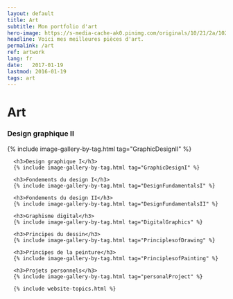 ```yaml
---
layout: default
title: Art
subtitle: Mon portfolio d'art
hero-image: https://s-media-cache-ak0.pinimg.com/originals/10/21/2a/10212a15e3e139cad2071895224818da.jpg
headline: Voici mes meilleures pièces d'art.
permalink: /art
ref: artwork
lang: fr
date:   2017-01-19
lastmod: 2016-01-19
tags: art
---
```

<div class="page-feed">
<h1>Art</h1>
      <h3>Design graphique II</h3>
      {% include image-gallery-by-tag.html tag="GraphicDesignII" %}
      
      <h3>Design graphique I</h3>
      {% include image-gallery-by-tag.html tag="GraphicDesignI" %}
      
      <h3>Fondements du design I</h3>
      {% include image-gallery-by-tag.html tag="DesignFundamentalsI" %}

      <h3>Fondements du design II</h3>
      {% include image-gallery-by-tag.html tag="DesignFundamentalsII" %}
      
      <h3>Graphisme digital</h3>
      {% include image-gallery-by-tag.html tag="DigitalGraphics" %}
      
      <h3>Principes du dessin</h3>
      {% include image-gallery-by-tag.html tag="PrinciplesofDrawing" %}

      <h3>Principes de la peinture</h3>
      {% include image-gallery-by-tag.html tag="PrinciplesofPainting" %}

      <h3>Projets personnels</h3>
      {% include image-gallery-by-tag.html tag="personalProject" %}
      
      {% include website-topics.html %}
      
</div>
